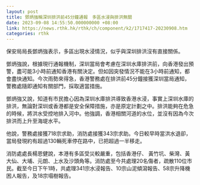 ```yaml
---
layout: post
title: 鄧炳強稱深圳排洪前45分鐘通報　多區水浸與排洪無關
date: 2023-09-08 14:55:50.000000000 +08:00
link: https://news.rthk.hk/rthk/ch/component/k2/1717417-20230908.htm
categories: rthk
---
```


保安局局長鄧炳強表示，多區出現水浸情況，似乎與深圳排洪沒有直接關係。

鄧炳強說，根據現行通報機制，深圳當局會考慮在深圳水庫排洪前，向香港發出預警，盡可能3小時前通知香港有關決定。但如因突發情況不能在3小時前通知，都會盡快通知。今次雨勢來得急，香港警務處在排洪前45分鐘接獲深圳當局通知，警務處隨即通知有關部門，採取適當措施。

鄧炳強又說，知道有市民擔心因為深圳水庫排洪導致香港水浸，事實上深圳水庫的排洪，無論對深圳或香港都是安全保障措施，亦是原定計劃之中。排洪能夠在危急的時候，將洪水受控地排入河中。他強調，香港相關河道的水位，並沒有因為今次排洪而上升至海堤水平。

他說，警務處接獲718宗求助，消防處接獲343宗求助。今日較早時當洪水退卻，當局發現約有超過130輛死車停在路中，已把超過一半移走。

消防處處長楊恩健說，本港有多區受災較嚴重，包括香港仔、 黃竹坑、柴灣、黃大仙、大埔、元朗、上水及沙頭角等。消防處至今共處理20名傷者，疏散110位市民。截至今日下午1時，共處理341宗水浸報告、10宗山泥傾瀉報告、58宗升降機困人報告，及18宗塌樹報告。
